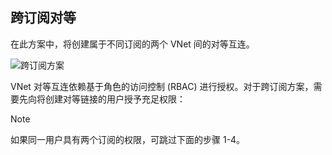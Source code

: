## 跨订阅对等
在此方案中，将创建属于不同订阅的两个 VNet 间的对等互连。

![跨订阅方案](./media/virtual-networks-create-vnetpeering-scenario-crosssub-include/figure01.PNG)

VNet 对等互连依赖基于角色的访问控制 (RBAC) 进行授权。对于跨订阅方案，需要先向将创建对等链接的用户授予充足权限：

> [!NOTE]
> 如果同一用户具有两个订阅的权限，可跳过下面的步骤 1-4。
> 
> 

<!---HONumber=AcomDC_0921_2016-->